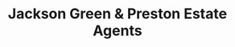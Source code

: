 ---
title: "Jackson Green & Preston Estate Agents"
url: /cleethorpes/jackson-green-und-preston-estate-agents/
shop: Immobilien
---